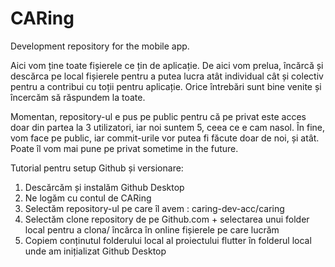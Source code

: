 # CARing
Development repository for the mobile app.

Aici vom ține toate fișierele ce țin de aplicație. De aici vom prelua, încărcă și descărca pe local fișierele pentru a putea lucra atât individual cât și colectiv pentru a contribui cu toții pentru aplicație. Orice întrebări sunt bine venite și încercăm să răspundem la toate.

Momentan, repository-ul e pus pe public pentru că pe privat este acces doar din partea la 3 utilizatori, iar noi suntem 5, ceea ce e cam nasol. În fine, vom face pe public, iar commit-urile vor putea fi făcute doar de noi, și atât. Poate îl vom mai pune pe privat sometime in the future.

Tutorial pentru setup Github și versionare: 
1. Descărcăm și instalăm Github Desktop
2. Ne logăm cu contul de CARing
3. Selectăm repository-ul pe care îl avem : caring-dev-acc/caring
4. Selectăm clone repository de pe Github.com + selectarea unui folder local pentru a clona/ încărca în online fișierele pe care lucrăm
5. Copiem conținutul folderului local al proiectului flutter în folderul local unde am inițializat Github Desktop
